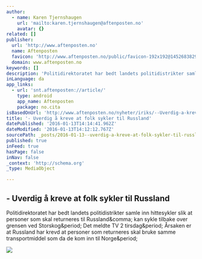 ```yaml
---
author:
  - name: Karen Tjernshaugen
    url: 'mailto:karen.tjernshaugen@aftenposten.no'
    avatar: {}
related: []
publisher:
  url: 'http://www.aftenposten.no'
  name: Aftenposten
  favicon: 'http://www.aftenposten.no/public/favicon-192x192@1452683829.png'
  domain: www.aftenposten.no
keywords: []
description: 'Politidirektoratet har bedt landets politidistrikter samle inn hittesykler slik at personer som skal returneres til Russland, kan sykle tilbake over grensen ved Storskog. Det meldte TV 2 tirsdag. Årsaken er at Russland har krevd at personer som returneres skal bruke samme transportmiddel som da de kom inn til Norge.'
inLanguage: da
app_links:
  - url: 'snt.aftenposten://article/'
    type: android
    app_name: Aftenposten
    package: no.cita
isBasedOnUrl: 'http://www.aftenposten.no/nyheter/iriks/--Uverdig-a-kreve-at-Afolk-sykler-til-Russland-8316213.html'
title: '- Uverdig å kreve at folk sykler til Russland'
datePublished: '2016-01-13T14:14:41.962Z'
dateModified: '2016-01-13T14:12:12.767Z'
sourcePath: _posts/2016-01-13--uverdig-a-kreve-at-folk-sykler-til-russland.md
published: true
inFeed: true
hasPage: false
inNav: false
_context: 'http://schema.org'
_type: MediaObject

---
```

<article style=""><h1>- Uverdig å kreve at folk sykler til Russland</h1><p>Politidirektoratet har bedt landets politidistrikter samle inn hittesykler slik at personer som skal returneres til Russland&amp;comma; kan sykle tilbake over grensen ved Storskog&amp;period; Det meldte TV 2 tirsdag&amp;period; Årsaken er at Russland har krevd at personer som returneres skal bruke samme transportmiddel som da de kom inn til Norge&amp;period;</p><img src="http://ap.mnocdn.no/incoming/article8274626.ece/ALTERNATES/w1440c169/storskog4_doc6ng7bwjqph0zo82e9g0-06l9gGxBTI.jpg?updated=020120161610" /></article>